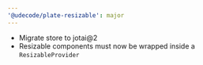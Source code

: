 ```yaml
---
'@udecode/plate-resizable': major
---
```


- Migrate store to jotai@2
- Resizable components must now be wrapped inside a `ResizableProvider` 
